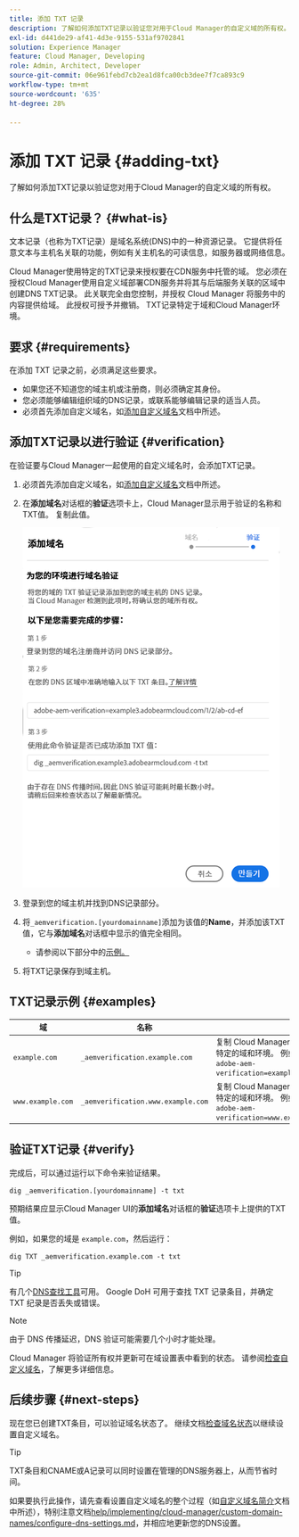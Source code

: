 ```yaml
---
title: 添加 TXT 记录
description: 了解如何添加TXT记录以验证您对用于Cloud Manager的自定义域的所有权。
exl-id: d441de29-af41-4d3e-9155-531af9702841
solution: Experience Manager
feature: Cloud Manager, Developing
role: Admin, Architect, Developer
source-git-commit: 06e961febd7cb2ea1d8fca00cb3dee7f7ca893c9
workflow-type: tm+mt
source-wordcount: '635'
ht-degree: 28%

---
```



# 添加 TXT 记录 {#adding-txt}

了解如何添加TXT记录以验证您对用于Cloud Manager的自定义域的所有权。

## 什么是TXT记录？ {#what-is}

文本记录（也称为TXT记录）是域名系统(DNS)中的一种资源记录。 它提供将任意文本与主机名关联的功能，例如有关主机名的可读信息，如服务器或网络信息。

Cloud Manager使用特定的TXT记录来授权要在CDN服务中托管的域。 您必须在授权Cloud Manager使用自定义域部署CDN服务并将其与后端服务关联的区域中创建DNS TXT记录。 此关联完全由您控制，并授权 Cloud Manager 将服务中的内容提供给域。 此授权可授予并撤销。 TXT记录特定于域和Cloud Manager环境。

## 要求 {#requirements}

在添加 TXT 记录之前，必须满足这些要求。

* 如果您还不知道您的域主机或注册商，则必须确定其身份。
* 您必须能够编辑组织域的DNS记录，或联系能够编辑记录的适当人员。
* 必须首先添加自定义域名，如[添加自定义域名](/help/implementing/cloud-manager/custom-domain-names/add-custom-domain-name.md)文档中所述。

## 添加TXT记录以进行验证 {#verification}

在验证要与Cloud Manager一起使用的自定义域名时，会添加TXT记录。

1. 必须首先添加自定义域名，如[添加自定义域名](/help/implementing/cloud-manager/custom-domain-names/add-custom-domain-name.md)文档中所述。

1. 在&#x200B;**添加域名**&#x200B;对话框的&#x200B;**验证**&#x200B;选项卡上，Cloud Manager显示用于验证的名称和TXT值。 复制此值。

   ![域名验证](/help/implementing/cloud-manager/assets/cdn/cdn-create6.png)

1. 登录到您的域主机并找到DNS记录部分。

1. 将`_aemverification.[yourdomainname]`添加为该值的&#x200B;**Name**，并添加该TXT值，它与&#x200B;**添加域名**&#x200B;对话框中显示的值完全相同。

   * 请参阅以下部分中的[示例。](#examples)

1. 将TXT记录保存到域主机。

## TXT记录示例 {#examples}

| 域 | 名称 | TXT 值 |
|--- |--- |---|
| `example.com` | `_aemverification.example.com` | 复制 Cloud Manager UI 中显示的整个值。 该操作针对特定的域和环境。 例如：<br>`adobe-aem-verification=example.com/[program]/[env]/..*` |
| `www.example.com` | `_aemverification.www.example.com` | 复制 Cloud Manager UI 中显示的整个值。 该操作针对特定的域和环境。 例如：<br>`adobe-aem-verification=www.example.com/[program]/[env]/..*` |

## 验证TXT记录 {#verify}

完成后，可以通过运行以下命令来验证结果。

```shell
dig _aemverification.[yourdomainname] -t txt
```

预期结果应显示Cloud Manager UI的&#x200B;**添加域名**&#x200B;对话框的&#x200B;**验证**&#x200B;选项卡上提供的TXT值。

例如，如果您的域是 `example.com`，然后运行：

```shell
dig TXT _aemverification.example.com -t txt
```

>[!TIP]
>
>有几个[DNS查找工具](https://www.ultratools.com/tools/dnsLookup)可用。 Google DoH 可用于查找 TXT 记录条目，并确定 TXT 纪录是否丢失或错误。

>[!NOTE]
>
>由于 DNS 传播延迟，DNS 验证可能需要几个小时才能处理。
>
>Cloud Manager 将验证所有权并更新可在域设置表中看到的状态。 请参阅[检查自定义域名](/help/implementing/cloud-manager/custom-domain-names/check-domain-name-status.md)，了解更多详细信息。

## 后续步骤 {#next-steps}

现在您已创建TXT条目，可以验证域名状态了。 继续文档[检查域名状态](/help/implementing/cloud-manager/custom-domain-names/check-domain-name-status.md)以继续设置自定义域名。

>[!TIP]
>
>TXT条目和CNAME或A记录可以同时设置在管理的DNS服务器上，从而节省时间。
>
>如果要执行此操作，请先查看设置自定义域名的整个过程（如[自定义域名简介](/help/implementing/cloud-manager/custom-domain-names/introduction.md)文档中所述），特别注意文档[help/implementing/cloud-manager/custom-domain-names/configure-dns-settings.md](/help/implementing/cloud-manager/custom-domain-names/configure-dns-settings.md)，并相应地更新您的DNS设置。